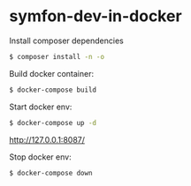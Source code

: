 # symfon-dev-in-docker

Install composer dependencies

```bash
$ composer install -n -o
```

Build docker container:

```bash
$ docker-compose build
```

Start docker env:

```bash
$ docker-compose up -d
```

http://127.0.0.1:8087/

Stop docker env:

```bash
$ docker-compose down
```